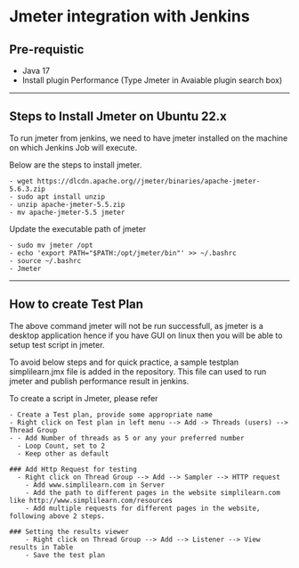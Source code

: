 # Jmeter integration with Jenkins

## Pre-requistic
- Java 17
- Install plugin Performance (Type Jmeter in Avaiable plugin search box)
----
## Steps to Install Jmeter on Ubuntu 22.x

To run jmeter from jenkins, we need to have jmeter installed on the machine on which Jenkins Job will execute. 

Below are the steps to install jmeter.
```shell
- wget https://dlcdn.apache.org//jmeter/binaries/apache-jmeter-5.6.3.zip
- sudo apt install unzip
- unzip apache-jmeter-5.5.zip
- mv apache-jmeter-5.5 jmeter
```
Update the executable path of jmeter
```shell
- sudo mv jmeter /opt
- echo 'export PATH="$PATH:/opt/jmeter/bin"' >> ~/.bashrc
- source ~/.bashrc
- Jmeter
```
----

## How to create Test Plan

The above command jmeter will not be run successfull, as jmeter is a desktop application hence if you have GUI on 
linux then you will be able to setup test script in jmeter. 

To avoid below steps and for quick practice, a sample testplan simplilearn.jmx file is added in the repository. This file
can used to run jmeter and publish performance result in jenkins.

To create a script in Jmeter, please refer 
```
- Create a Test plan, provide some appropriate name
- Right click on Test plan in left menu --> Add -> Threads (users) --> Thread Group
- - Add Number of threads as 5 or any your preferred number
  - Loop Count, set to 2
  - Keep other as default 

### Add Http Request for testing
  - Right click on Thread Group --> Add --> Sampler --> HTTP request
	- Add www.simplilearn.com in Server
	- Add the path to different pages in the website simplilearn.com like http://www.simplilearn.com/resources
	- Add multiple requests for different pages in the website, following above 2 steps.

### Setting the results viewer 
	- Right click on Thread Group --> Add --> Listener --> View results in Table
	- Save the test plan
```

